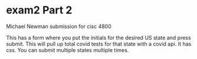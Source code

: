 # exam2 Part 2
Michael Newman submission for cisc 4800

This has a form where you put the initials for the desired US state and press submit. This will pull up total covid tests for that state with a covid api. It has css. You can submit multiple states multiple times.
